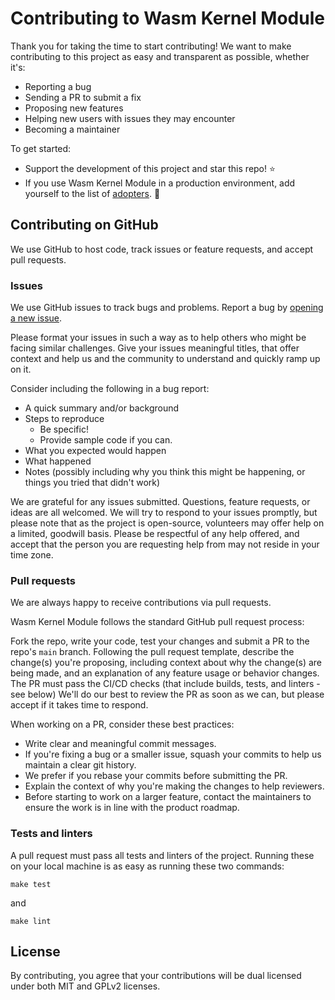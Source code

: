 # Contributing to Wasm Kernel Module

Thank you for taking the time to start contributing! We want to make contributing to this project as easy and transparent as possible, whether it's:

- Reporting a bug
- Sending a PR to submit a fix
- Proposing new features
- Helping new users with issues they may encounter
- Becoming a maintainer

To get started:

- Support the development of this project and star this repo! :star:
- If you use Wasm Kernel Module in a production environment, add yourself to the list of [adopters](ADOPTERS.md). :metal:

## Contributing on GitHub

We use GitHub to host code, track issues or feature requests, and accept pull requests.

### Issues

We use GitHub issues to track bugs and problems. Report a bug by [opening a new issue](https://github.com/cisco-open/nasp-kernel-module/issues).

Please format your issues in such a way as to help others who might be facing similar challenges.
Give your issues meaningful titles, that offer context and help us and the community to understand and quickly ramp up on it.

Consider including the following in a bug report:

- A quick summary and/or background
- Steps to reproduce
  - Be specific!
  - Provide sample code if you can.
- What you expected would happen
- What happened
- Notes (possibly including why you think this might be happening, or things you tried that didn't work)


We are grateful for any issues submitted.
Questions, feature requests, or ideas are all welcomed.
We will try to respond to your issues promptly, but please note that as the project is open-source, volunteers may offer help on a limited, goodwill basis.
Please be respectful of any help offered, and accept that the person you are requesting help from may not reside in your time zone.

### Pull requests

We are always happy to receive contributions via pull requests.

Wasm Kernel Module follows the standard GitHub pull request process:

Fork the repo, write your code, test your changes and submit a PR to the repo's `main` branch.
Following the pull request template, describe the change(s) you're proposing, including context about why the change(s) are being made, and an explanation of any feature usage or behavior changes.
The PR must pass the CI/CD checks (that include builds, tests, and linters - see below)
We'll do our best to review the PR as soon as we can, but please accept if it takes time to respond.

When working on a PR, consider these best practices:

- Write clear and meaningful commit messages.
- If you're fixing a bug or a smaller issue, squash your commits to help us maintain a clear git history.
- We prefer if you rebase your commits before submitting the PR.
- Explain the context of why you're making the changes to help reviewers.
- Before starting to work on a larger feature, contact the maintainers to ensure the work is in line with the product roadmap.

### Tests and linters

A pull request must pass all tests and linters of the project.
Running these on your local machine is as easy as running these two commands:

`make test`

and

`make lint`

## License

By contributing, you agree that your contributions will be dual licensed under both MIT and GPLv2 licenses.
